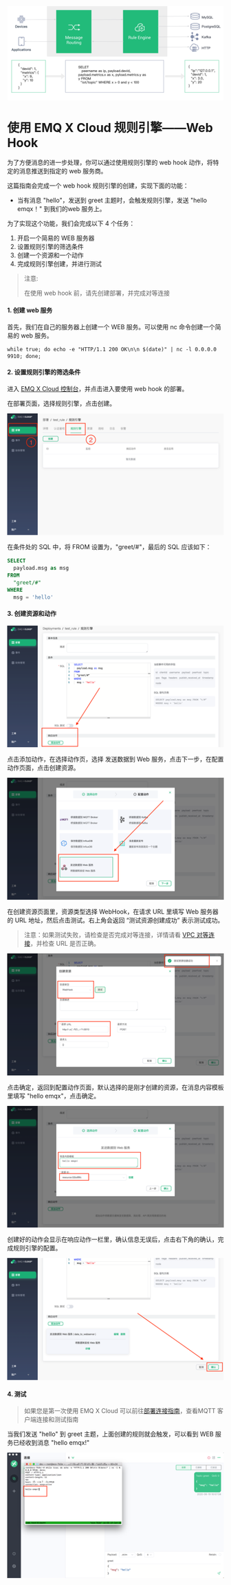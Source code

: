 ![web_hook](../_assets/deployments/rule_engine/web_hook.jpg)

# 使用 EMQ X Cloud 规则引擎——Web Hook

为了方便消息的进一步处理，你可以通过使用规则引擎的 web hook 动作，将特定的消息推送到指定的 web 服务商。

这篇指南会完成一个 web hook 规则引擎的创建，实现下面的功能：

- 当有消息 "hello"，发送到 greet 主题时，会触发规则引擎，发送 "hello emqx！" 到我们的web 服务上。



为了实现这个功能，我们会完成以下 4 个任务：

1. 开启一个简易的 WEB 服务器
2. 设置规则引擎的筛选条件
3. 创建一个资源和一个动作
4. 完成规则引擎创建，并进行测试
>注意:
>
>在使用 web hook 前，请先创建部署，并完成对等连接


#### 1. 创建 web 服务

首先，我们在自己的服务器上创建一个 WEB 服务。可以使用 nc 命令创建一个简易的 web 服务。

```shell
while true; do echo -e "HTTP/1.1 200 OK\n\n $(date)" | nc -l 0.0.0.0 9910; done;
```


#### 2. 设置规则引擎的筛选条件

进入 [EMQ X Cloud 控制台](https://cloud.emqx.io/console/)，并点击进入要使用 web hook 的部署。

在部署页面，选择规则引擎，点击创建。

![规则引擎页](../_assets/deployments/rule_engine/view_rule_engine.png)

在条件处的 SQL 中，将 FROM 设置为，"greet/#"，最后的 SQL 应该如下：

```sql
SELECT
  payload.msg as msg
FROM
  "greet/#"
WHERE
  msg = 'hello'
```


#### 3. 创建资源和动作

![添加动作](../_assets/deployments/rule_engine/add_webhook_action01.png)

点击添加动作，在选择动作页，选择 发送数据到 Web 服务，点击下一步，在配置动作页面，点击创建资源。

![选择发送到 web 服务](../_assets/deployments/rule_engine/add_webhook_action02.png)



在创建资源页面里，资源类型选择 WebHook，在请求 URL 里填写 Web 服务器的 URL 地址，然后点击测试。右上角会返回 “测试资源创建成功” 表示测试成功。

>注意：如果测试失败，请检查是否完成对等连接，详情请看 [VPC 对等连接](../deployments/vpc_peering.md)，并检查 URL 是否正确。



![创建资源](../_assets/deployments/rule_engine/add_webhook_action04.png)

点击确定，返回到配置动作页面，默认选择的是刚才创建的资源，在消息内容模板里填写 "hello emqx"，点击确定。

![配置动作](../_assets/deployments/rule_engine/add_webhook_action05.png)

创建好的动作会显示在响应动作一栏里，确认信息无误后，点击右下角的确认，完成规则引擎的配置。

![完成规则引擎配置](../_assets/deployments/rule_engine/add_webhook_action06.png)



#### 4. 测试

>如果您是第一次使用 EMQ X Cloud 可以前往[部署连接指南](../deployments/connections.md)，查看MQTT 客户端连接和测试指南

当我们发送 "hello" 到 greet 主题，上面创建的规则就会触发，可以看到 WEB 服务已经收到消息 "hello emqx!"

![web 服务收到消息](../_assets/deployments/rule_engine/add_webhook_action07.png)